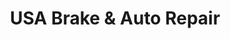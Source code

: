 ---
title: "USA Brake & Auto Repair"
url: /kennewick/usa-brake-und-auto-repair/
shop: Autowerkstatt
---